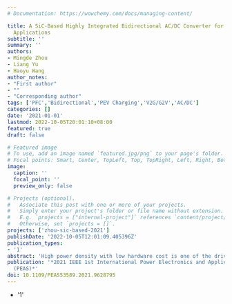 ```yaml
---
# Documentation: https://wowchemy.com/docs/managing-content/

title: A SiC-Based Highly Integrated Bidirectional AC/DC Converter for PEV Charging
  Applications
subtitle: ''
summary: ''
authors:
- Mingde Zhou
- Liang Yu
- Haoyu Wang
author_notes:
- "First author"
- ""
- "Corresponding author"
tags: ['PFC','Bidirectional','PEV Charging','V2G/G2V','AC/DC']
categories: []
date: '2021-01-01'
lastmod: 2022-10-05T20:01:10+08:00
featured: true
draft: false

# Featured image
# To use, add an image named `featured.jpg/png` to your page's folder.
# Focal points: Smart, Center, TopLeft, Top, TopRight, Left, Right, BottomLeft, Bottom, BottomRight.
image:
  caption: ''
  focal_point: ''
  preview_only: false

# Projects (optional).
#   Associate this post with one or more of your projects.
#   Simply enter your project's folder or file name without extension.
#   E.g. `projects = ["internal-project"]` references `content/project/deep-learning/index.md`.
#   Otherwise, set `projects = []`.
projects: ['zhou-sic-based-2021']
publishDate: '2022-10-05T12:01:09.405396Z'
publication_types:
- '1'
abstract: 'High power density with low hardware cost is one of the driving forces in the evolvement of plug-in electric vehicles (PEVs) onboard chargers. To achieve this target, this paper proposes a highly integrated ac/dc converter for PEV charging applications. In the proposed structure, a single-phase bidirectional totem-pole power-factor-correction (PFC) converter is implemented mainly using the existing components in the driving system. The motor drive and windings are reused as switches and inductors, respectively. Therefore, the hardware cost of the onboard charger is significantly reduced. SiC semiconductors are employed to resolve the reverse recovery issues. The proposed converter is featured with reduced components count, reduced input current ripples, and bidirectional power flow. Circuit analysis and design considerations are detailed. A 500 W bidirectional ac/dc converter prototype is designed and tested to verify the concept.'
publication: '*2021 IEEE 1st International Power Electronics and Application Symposium
  (PEAS)*'
doi: 10.1109/PEAS53589.2021.9628795
---
```


- '1'
